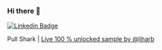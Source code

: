 ### Hi there 👋

[![Linkedin Badge](https://img.shields.io/badge/-Sanchit-0e76a8?style=flat&labelColor=0e76a8&logo=linkedin&logoColor=white)](https://www.linkedin.com/in/sanchit-anand-1570161b7/) 

Pull Shark | [Live 100 % unlocked sample by @ljharb](https://github.com/sanand34?achievement=pull-shark&tab=achievements)
